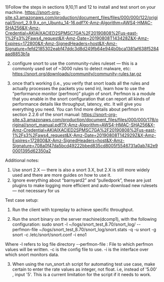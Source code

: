 1)Follow the steps in sections 9,10,11 and 12 to install and test snort on your machine.
https://snort-org-site.s3.amazonaws.com/production/document_files/files/000/000/122/original/Snort_2.9.9.x_on_Ubuntu_14-16.pdf?X-Amz-Algorithm=AWS4-HMAC-SHA256&X-Amz-Credential=AKIAIXACIED2SPMSC7GA%2F20190808%2Fus-east-1%2Fs3%2Faws4_request&X-Amz-Date=20190808T143428Z&X-Amz-Expires=172800&X-Amz-SignedHeaders=host&X-Amz-Signature=fefd2185302eabf47ddc3d8d249fb64e944b0bca1381af638f5284aad8853b1a

2) configure snort to use the community-rules ruleset — this is a commonly used set of ~3000 rules to detect malware, etc: https://snort.org/downloads/community/community-rules.tar.gz

3) once that’s working (i.e., you verify that snort loads all the rules and actually processes the packets you send in), learn how to use the “performance monitor (perfmon)” plugin of snort. Perfmon is a module that you enable in the snort configuration that can report all kinds of performance details like throughput, latency, etc. It will give you everything you need.
You can find more details about perfmon in section 2.2.6 of the snort manual: https://snort-org-site.s3.amazonaws.com/production/document_files/files/000/000/178/original/snort_manual.pdf?X-Amz-Algorithm=AWS4-HMAC-SHA256&X-Amz-Credential=AKIAIXACIED2SPMSC7GA%2F20190808%2Fus-east-1%2Fs3%2Faws4_request&X-Amz-Date=20190808T142929Z&X-Amz-Expires=172800&X-Amz-SignedHeaders=host&X-Amz-Signature=708a0f47da5bcd49222bbed835cd8005f5546731a0ab742e90001395d62350a2

Additional notes: 
1) Use snort 2.X — there is also a snort 3.X, but 2.X is still more widely used and there are more guides on how to use it.
2) Ignore everything about “barnyard2” and “pulledpork”, these are just plugins to make logging more efficient and auto-download new rulesets — not necessary for us

Test case setup:

1) Run the client with tcpreplay to achieve specific throughput.

2) Run the snort binary on the server machine(dcomp1), with the following configuration:
sudo snort -l ~/logs/snort_test_8.70/snort_log/ --perfmon-file ~/logs/snort_test_8.70/snort_log/snort.stats -q -u snort -g snort -c /etc/snort/snort.conf -i eno1

Where -l refers to log file directory
--perfmon-file : File to which perfmon values will be written. 
-c is the config file to use.
-i is the interface over which snort monitors data.

3) When using the run_snort.sh script for automating test use case, make certain to enter the rate values as integer, not float. i.e, instead of '5.00' , input '5'. This is a current limitation for the script if it needs to work.  
